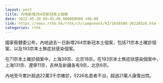 ```yaml
---
layout: post
title: 內地新增264宗新冠本土個案
date: 2022-05-28 09:45:08.000000000 +08:00
link: https://news.rthk.hk/rthk/ch/component/k2/1650560-20220528.htm
categories: rthk
---
```


國家衛健委公布，內地過去一日新增264宗新冠本土個案，包括71宗本土確診個案，以及193宗本土無症狀感染個案。

在71宗本土確診個案中，上海39宗、北京18宗。在193宗本土無症狀感染個案中，上海131宗、遼寧11宗，吉林及新疆各有9宗，北京6宗。

內地至今累計超過22萬3千宗確診，5226名患者不治，超過21萬人康復出院。
